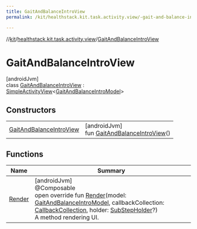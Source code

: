 ```yaml
---
title: GaitAndBalanceIntroView
permalink: /kit/healthstack.kit.task.activity.view/-gait-and-balance-intro-view/index.html

---
```

//[kit](../../../index.html)/[healthstack.kit.task.activity.view](../index.html)/[GaitAndBalanceIntroView](index.html)



# GaitAndBalanceIntroView



[androidJvm]\
class [GaitAndBalanceIntroView](index.html) : [SimpleActivityView](../../healthstack.kit.task.activity.view.common/-simple-activity-view/index.html)&lt;[GaitAndBalanceIntroModel](../../healthstack.kit.task.activity.model/-gait-and-balance-intro-model/index.html)&gt;



## Constructors


| | |
|---|---|
| [GaitAndBalanceIntroView](-gait-and-balance-intro-view.html) | [androidJvm]<br>fun [GaitAndBalanceIntroView](-gait-and-balance-intro-view.html)() |


## Functions


| Name | Summary |
|---|---|
| [Render](-render.html) | [androidJvm]<br>@Composable<br>open override fun [Render](-render.html)(model: [GaitAndBalanceIntroModel](../../healthstack.kit.task.activity.model/-gait-and-balance-intro-model/index.html), callbackCollection: [CallbackCollection](../../healthstack.kit.task.base/-callback-collection/index.html), holder: [SubStepHolder](../../healthstack.kit.task.survey.question/-sub-step-holder/index.html)?)<br>A method rendering UI. |

